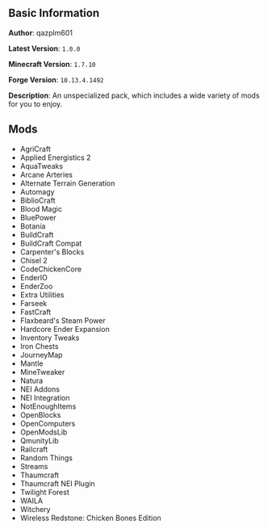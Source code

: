## Basic Information
**Author**: qazplm601

**Latest Version**: `1.0.0`

**Minecraft Version**: `1.7.10`

**Forge Version**: `10.13.4.1492`

**Description**: An unspecialized pack, which includes a wide variety of mods for you to enjoy.

## Mods
- AgriCraft
- Applied Energistics 2
- AquaTweaks
- Arcane Arteries
- Alternate Terrain Generation
- Automagy
- BiblioCraft
- Blood Magic
- BluePower
- Botania
- BuildCraft
- BuildCraft Compat
- Carpenter's Blocks
- Chisel 2
- CodeChickenCore
- EnderIO
- EnderZoo
- Extra Utilities
- Farseek
- FastCraft
- Flaxbeard's Steam Power
- Hardcore Ender Expansion
- Inventory Tweaks
- Iron Chests
- JourneyMap
- Mantle
- MineTweaker
- Natura
- NEI Addons
- NEI Integration
- NotEnoughItems
- OpenBlocks
- OpenComputers
- OpenModsLib
- QmunityLib
- Railcraft
- Random Things
- Streams
- Thaumcraft
- Thaumcraft NEI Plugin
- Twilight Forest
- WAILA
- Witchery
- Wireless Redstone: Chicken Bones Edition